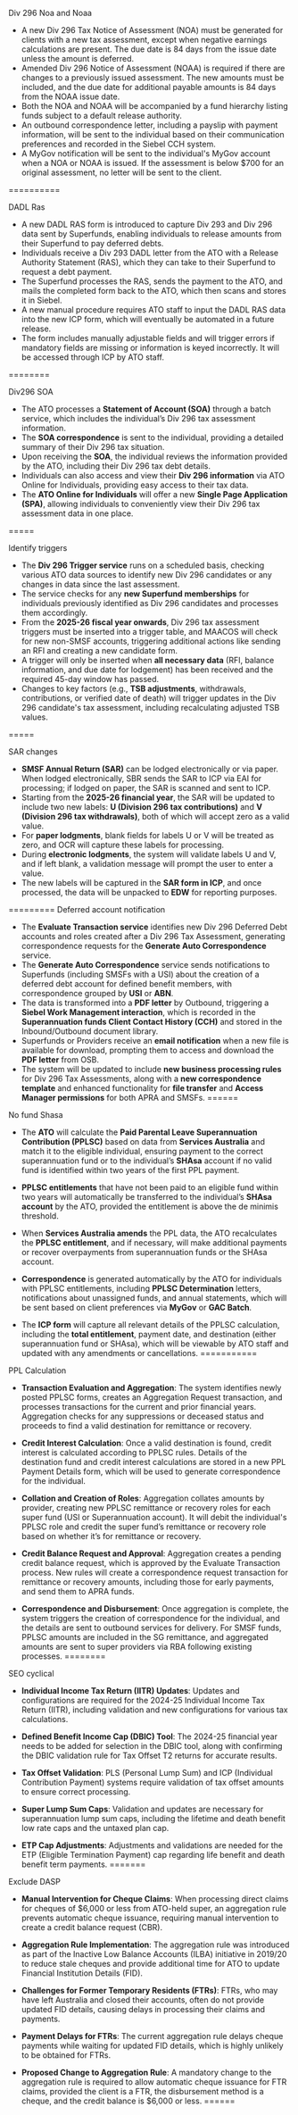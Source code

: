 Div 296 Noa and Noaa

- A new Div 296 Tax Notice of Assessment (NOA) must be generated for clients with a new tax assessment, except when negative earnings calculations are present. The due date is 84 days from the issue date unless the amount is deferred.
- Amended Div 296 Notice of Assessment (NOAA) is required if there are changes to a previously issued assessment. The new amounts must be included, and the due date for additional payable amounts is 84 days from the NOAA issue date.
- Both the NOA and NOAA will be accompanied by a fund hierarchy listing funds subject to a default release authority.
- An outbound correspondence letter, including a payslip with payment information, will be sent to the individual based on their communication preferences and recorded in the Siebel CCH system.
- A MyGov notification will be sent to the individual's MyGov account when a NOA or NOAA is issued. If the assessment is below $700 for an original assessment, no letter will be sent to the client.

==========

DADL Ras


- A new DADL RAS form is introduced to capture Div 293 and Div 296 data sent by Superfunds, enabling individuals to release amounts from their Superfund to pay deferred debts.
- Individuals receive a Div 293 DADL letter from the ATO with a Release Authority Statement (RAS), which they can take to their Superfund to request a debt payment.
- The Superfund processes the RAS, sends the payment to the ATO, and mails the completed form back to the ATO, which then scans and stores it in Siebel.
- A new manual procedure requires ATO staff to input the DADL RAS data into the new ICP form, which will eventually be automated in a future release.
- The form includes manually adjustable fields and will trigger errors if mandatory fields are missing or information is keyed incorrectly. It will be accessed through ICP by ATO staff.

========

Div296 SOA

- The ATO processes a **Statement of Account (SOA)** through a batch service, which includes the individual’s Div 296 tax assessment information.
- The **SOA correspondence** is sent to the individual, providing a detailed summary of their Div 296 tax situation.
- Upon receiving the **SOA**, the individual reviews the information provided by the ATO, including their Div 296 tax debt details.
- Individuals can also access and view their **Div 296 information** via ATO Online for Individuals, providing easy access to their tax data.
- The **ATO Online for Individuals** will offer a new **Single Page Application (SPA)**, allowing individuals to conveniently view their Div 296 tax assessment data in one place.

=====

Identify triggers


- The **Div 296 Trigger service** runs on a scheduled basis, checking various ATO data sources to identify new Div 296 candidates or any changes in data since the last assessment.
- The service checks for any **new Superfund memberships** for individuals previously identified as Div 296 candidates and processes them accordingly.
- From the **2025-26 fiscal year onwards**, Div 296 tax assessment triggers must be inserted into a trigger table, and MAACOS will check for new non-SMSF accounts, triggering additional actions like sending an RFI and creating a new candidate form.
- A trigger will only be inserted when **all necessary data** (RFI, balance information, and due date for lodgement) has been received and the required 45-day window has passed.
- Changes to key factors (e.g., **TSB adjustments**, withdrawals, contributions, or verified date of death) will trigger updates in the Div 296 candidate's tax assessment, including recalculating adjusted TSB values.

=====

SAR changes


- **SMSF Annual Return (SAR)** can be lodged electronically or via paper. When lodged electronically, SBR sends the SAR to ICP via EAI for processing; if lodged on paper, the SAR is scanned and sent to ICP.
- Starting from the **2025-26 financial year**, the SAR will be updated to include two new labels: **U (Division 296 tax contributions)** and **V (Division 296 tax withdrawals)**, both of which will accept zero as a valid value.
- For **paper lodgments**, blank fields for labels U or V will be treated as zero, and OCR will capture these labels for processing. 
- During **electronic lodgments**, the system will validate labels U and V, and if left blank, a validation message will prompt the user to enter a value.
- The new labels will be captured in the **SAR form in ICP**, and once processed, the data will be unpacked to **EDW** for reporting purposes.

=========
Deferred account notification

- The **Evaluate Transaction service** identifies new Div 296 Deferred Debt accounts and roles created after a Div 296 Tax Assessment, generating correspondence requests for the **Generate Auto Correspondence** service.
- The **Generate Auto Correspondence** service sends notifications to Superfunds (including SMSFs with a USI) about the creation of a deferred debt account for defined benefit members, with correspondence grouped by **USI** or **ABN**.
- The data is transformed into a **PDF letter** by Outbound, triggering a **Siebel Work Management interaction**, which is recorded in the **Superannuation funds Client Contact History (CCH)** and stored in the Inbound/Outbound document library.
- Superfunds or Providers receive an **email notification** when a new file is available for download, prompting them to access and download the **PDF letter** from OSB.
- The system will be updated to include **new business processing rules** for Div 296 Tax Assessments, along with a **new correspondence template** and enhanced functionality for **file transfer** and **Access Manager permissions** for both APRA and SMSFs.
======

No fund Shasa

- The **ATO** will calculate the **Paid Parental Leave Superannuation Contribution (PPLSC)** based on data from **Services Australia** and match it to the eligible individual, ensuring payment to the correct superannuation fund or to the individual’s **SHAsa** account if no valid fund is identified within two years of the first PPL payment.
  
- **PPLSC entitlements** that have not been paid to an eligible fund within two years will automatically be transferred to the individual’s **SHAsa account** by the ATO, provided the entitlement is above the de minimis threshold.

- When **Services Australia amends** the PPL data, the ATO recalculates the **PPLSC entitlement**, and if necessary, will make additional payments or recover overpayments from superannuation funds or the SHAsa account.

- **Correspondence** is generated automatically by the ATO for individuals with PPLSC entitlements, including **PPLSC Determination** letters, notifications about unassigned funds, and annual statements, which will be sent based on client preferences via **MyGov** or **GAC Batch**.

- The **ICP form** will capture all relevant details of the PPLSC calculation, including the **total entitlement**, payment date, and destination (either superannuation fund or SHAsa), which will be viewable by ATO staff and updated with any amendments or cancellations.
===========

PPL Calculation

- **Transaction Evaluation and Aggregation**: The system identifies newly posted PPLSC forms, creates an Aggregation Request transaction, and processes transactions for the current and prior financial years. Aggregation checks for any suppressions or deceased status and proceeds to find a valid destination for remittance or recovery.

- **Credit Interest Calculation**: Once a valid destination is found, credit interest is calculated according to PPLSC rules. Details of the destination fund and credit interest calculations are stored in a new PPL Payment Details form, which will be used to generate correspondence for the individual.

- **Collation and Creation of Roles**: Aggregation collates amounts by provider, creating new PPLSC remittance or recovery roles for each super fund (USI or Superannuation account). It will debit the individual's PPLSC role and credit the super fund’s remittance or recovery role based on whether it’s for remittance or recovery.

- **Credit Balance Request and Approval**: Aggregation creates a pending credit balance request, which is approved by the Evaluate Transaction process. New rules will create a correspondence request transaction for remittance or recovery amounts, including those for early payments, and send them to APRA funds.

- **Correspondence and Disbursement**: Once aggregation is complete, the system triggers the creation of correspondence for the individual, and the details are sent to outbound services for delivery. For SMSF funds, PPLSC amounts are included in the SG remittance, and aggregated amounts are sent to super providers via RBA following existing processes.
========

SEO cyclical

- **Individual Income Tax Return (IITR) Updates**: Updates and configurations are required for the 2024-25 Individual Income Tax Return (IITR), including validation and new configurations for various tax calculations.

- **Defined Benefit Income Cap (DBIC) Tool**: The 2024-25 financial year needs to be added for selection in the DBIC tool, along with confirming the DBIC validation rule for Tax Offset T2 returns for accurate results.

- **Tax Offset Validation**: PLS (Personal Lump Sum) and ICP (Individual Contribution Payment) systems require validation of tax offset amounts to ensure correct processing.

- **Super Lump Sum Caps**: Validation and updates are necessary for superannuation lump sum caps, including the lifetime and death benefit low rate caps and the untaxed plan cap.

- **ETP Cap Adjustments**: Adjustments and validations are needed for the ETP (Eligible Termination Payment) cap regarding life benefit and death benefit term payments.
=======

Exclude DASP


- **Manual Intervention for Cheque Claims**: When processing direct claims for cheques of $6,000 or less from ATO-held super, an aggregation rule prevents automatic cheque issuance, requiring manual intervention to create a credit balance request (CBR).

- **Aggregation Rule Implementation**: The aggregation rule was introduced as part of the Inactive Low Balance Accounts (ILBA) initiative in 2019/20 to reduce stale cheques and provide additional time for ATO to update Financial Institution Details (FID).

- **Challenges for Former Temporary Residents (FTRs)**: FTRs, who may have left Australia and closed their accounts, often do not provide updated FID details, causing delays in processing their claims and payments.

- **Payment Delays for FTRs**: The current aggregation rule delays cheque payments while waiting for updated FID details, which is highly unlikely to be obtained for FTRs.

- **Proposed Change to Aggregation Rule**: A mandatory change to the aggregation rule is required to allow automatic cheque issuance for FTR claims, provided the client is a FTR, the disbursement method is a cheque, and the credit balance is $6,000 or less.
======








